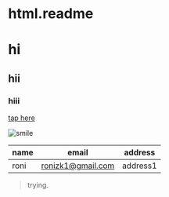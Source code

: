 # html.readme
# hi
## hii
### hiii

[tap here](https://github.com/ronizk1/html.lo.git)

![smile](https://picsum.photos/200/300)

|name|email|address|
|----|-----|-------|
|roni|ronizk1@gmail.com|address1|
>trying.
